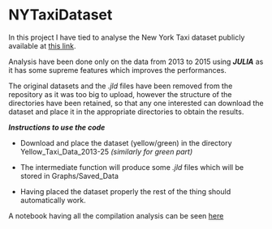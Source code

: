 # NYTaxiDataset

In this project I have tied to analyse the New York Taxi dataset publicly available at [this link](http://www.nyc.gov/html/tlc/html/about/trip_record_data.shtml).

Analysis have been done only on the data from 2013 to 2015 using ***JULIA*** as it has some supreme features which improves the performances.

The original datasets and the *.jld* files have been removed from the repository as it was too big to upload, however the structure
of the directories have been retained, so that any one interested can download the dataset and place it in the appropriate
directories to obtain the results.

***Instructions to use the code***

* Download and place the dataset (yellow/green) in the directory Yellow_Taxi_Data_2013-25 *(similarly for green part)*

* The intermediate function will produce some *.jld* files which will be stored in Graphs/Saved_Data

* Having placed the dataset properly the rest of the thing should automatically work.

A notebook having all the compilation analysis can be seen [here]()
